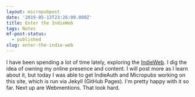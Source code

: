```yaml
---
layout: micropubpost
date: '2019-05-13T23:26:00.000Z'
title: Enter the IndieWeb
tags: Notes
mf-post-status:
  - published
slug: enter-the-indie-web
---
```

I have been spending a lot of time lately, exploring the <a href="https://indieweb.org/">IndieWeb</a>. I dig the idea of owning my online presence and content. I will post more as I learn about it, but today I was able to get IndieAuth and Micropubs working on this site, which is run via Jekyll (GitHub Pages). I'm pretty happy with it so far. Next up are Webmentions. That look hard.
